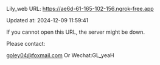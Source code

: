 Lily_web URL: https://ae6d-61-165-102-156.ngrok-free.app

Updated at: 2024-12-09 11:59:41

If you cannot open this URL, the server might be down.

Please contact: 

goley04@foxmail.com Or Wechat:GL_yeaH